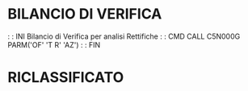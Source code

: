 # BILANCIO DI VERIFICA

 :  : INI Bilancio di Verifica per analisi Rettifiche
 :  : CMD CALL C5N000G PARM('OF' 'T R' 'AZ')
 :  : FIN

# RICLASSIFICATO


